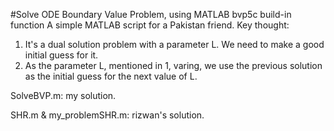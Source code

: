 #Solve ODE Boundary Value Problem, using MATLAB bvp5c build-in function
A simple MATLAB script for a Pakistan friend. Key thought:

1. It's a dual solution problem with a parameter L. We need to make a good initial guess for it.
2. As the parameter L, mentioned in 1, varing, we use the previous solution as the initial guess for the next value of L.

SolveBVP.m:
	my solution.

SHR.m & my_problemSHR.m:
        rizwan's solution.
